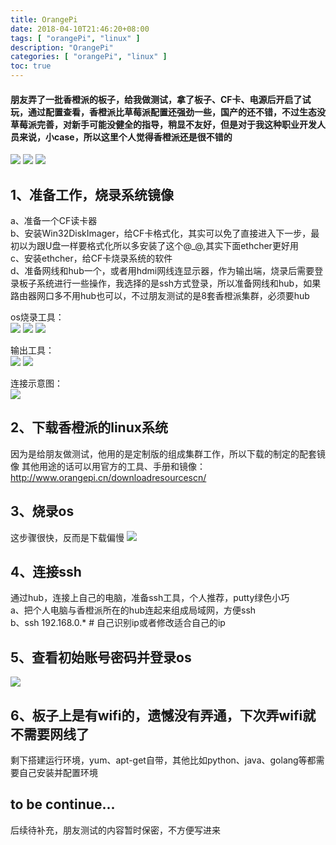 ```yaml
---
title: OrangePi
date: 2018-04-10T21:46:20+08:00
tags: [ "orangePi", "linux" ] 
description: "OrangePi"
categories: [ "orangePi", "linux" ]
toc: true
---
```


#### 朋友弄了一批香橙派的板子，给我做测试，拿了板子、CF卡、电源后开启了试玩，通过配置查看，香橙派比草莓派配置还强劲一些，国产的还不错，不过生态没草莓派完善，对新手可能没健全的指导，稍显不友好，但是对于我这种职业开发人员来说，小case，所以这里个人觉得香橙派还是很不错的  
![](/posts/orangepi/orangepiplus_info_cn.jpg)
![](/posts/orangepi/cf.jpg)
![](/posts/orangepi/usb_hub.jpg)

## 1、准备工作，烧录系统镜像
a、准备一个CF读卡器  
b、安装Win32DiskImager，给CF卡格式化，其实可以免了直接进入下一步，最初以为跟U盘一样要格式化所以多安装了这个@_@,其实下面ethcher更好用  
c、安装ethcher，给CF卡烧录系统的软件  
d、准备网线和hub一个，或者用hdmi网线连显示器，作为输出端，烧录后需要登录板子系统进行一些操作，我选择的是ssh方式登录，所以准备网线和hub，如果路由器网口多不用hub也可以，不过朋友测试的是8套香橙派集群，必须要hub  

os烧录工具：  
![](/posts/orangepi/win32diskimager.jpg)
![](/posts/orangepi/cfcardread.jpg)
![](/posts/orangepi/ethcher.jpg)

输出工具：  
![](/posts/orangepi/wlan_hub8.jpg)
![](/posts/orangepi/hdmi.jpg)

连接示意图：  
![](/posts/orangepi/orangepi_demo.jpg)

## 2、下载香橙派的linux系统
因为是给朋友做测试，他用的是定制版的组成集群工作，所以下载的制定的配套镜像
其他用途的话可以用官方的工具、手册和镜像：<http://www.orangepi.cn/downloadresourcescn/>

## 3、烧录os
这步骤很快，反而是下载偏慢
![](/posts/orangepi/os_write.jpg)

## 4、连接ssh
通过hub，连接上自己的电脑，准备ssh工具，个人推荐，putty绿色小巧  
a、把个人电脑与香橙派所在的hub连起来组成局域网，方便ssh  
b、ssh 192.168.0.* # 自己识别ip或者修改适合自己的ip

## 5、查看初始账号密码并登录os
![](/posts/orangepi/os.jpg)


## 6、板子上是有wifi的，遗憾没有弄通，下次弄wifi就不需要网线了
剩下搭建运行环境，yum、apt-get自带，其他比如python、java、golang等都需要自己安装并配置环境

## to be continue...  
后续待补充，朋友测试的内容暂时保密，不方便写进来